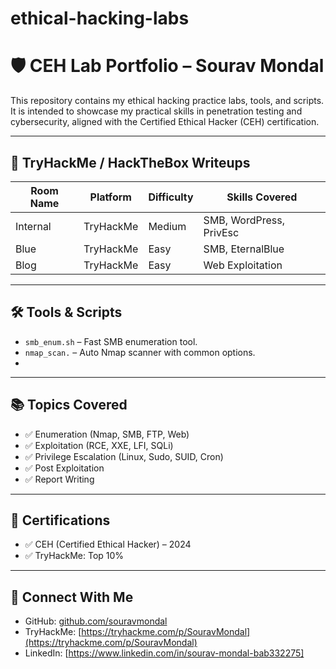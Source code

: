 # ethical-hacking-labs
# 🛡️ CEH Lab Portfolio – Sourav Mondal

This repository contains my ethical hacking practice labs, tools, and scripts. It is intended to showcase my practical skills in penetration testing and cybersecurity, aligned with the Certified Ethical Hacker (CEH) certification.

---

## 🧪 TryHackMe / HackTheBox Writeups

| Room Name | Platform | Difficulty | Skills Covered |
|-----------|----------|------------|----------------|
| Internal  | TryHackMe | Medium     | SMB, WordPress, PrivEsc |
| Blue      | TryHackMe | Easy       | SMB, EternalBlue |
| Blog      | TryHackMe | Easy       | Web Exploitation |

---

## 🛠️ Tools & Scripts

- `smb_enum.sh` – Fast SMB enumeration tool.
- `nmap_scan.` – Auto Nmap scanner with common options.
- 

---

## 📚 Topics Covered

- ✅ Enumeration (Nmap, SMB, FTP, Web)
- ✅ Exploitation (RCE, XXE, LFI, SQLi)
- ✅ Privilege Escalation (Linux, Sudo, SUID, Cron)
- ✅ Post Exploitation
- ✅ Report Writing

---

## 📄 Certifications

- ✅ CEH (Certified Ethical Hacker) – 2024
- ✅ TryHackMe: Top 10%

---

## 🔗 Connect With Me

- GitHub: [github.com/souravmondal](https://github.com/sourav8497)
- TryHackMe: [https://tryhackme.com/p/SouravMondal](https://tryhackme.com/p/SouravMondal)
- LinkedIn: [https://www.linkedin.com/in/sourav-mondal-bab332275]


